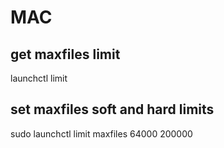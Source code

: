 # MAC

## get maxfiles limit
launchctl limit

## set maxfiles soft and hard limits
sudo launchctl limit maxfiles 64000 200000
